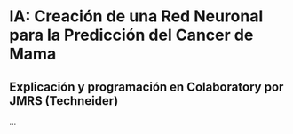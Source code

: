#  IA: Creación de una Red Neuronal para la Predicción del Cancer de Mama
## Explicación y programación en Colaboratory por JMRS (Techneider)
…
